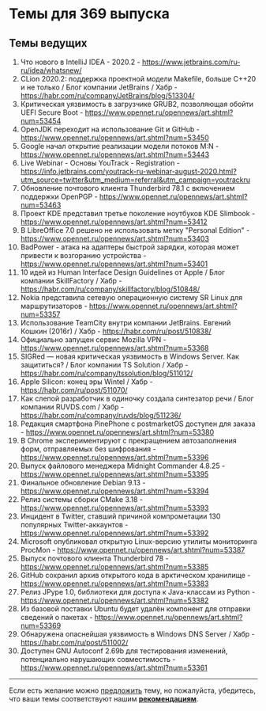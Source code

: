 # Темы для 369 выпуска

## Темы ведущих

1. Что нового в IntelliJ IDEA - 2020.2 - https://www.jetbrains.com/ru-ru/idea/whatsnew/
1. CLion 2020.2: поддержка проектной модели Makefile, больше C++20 и не только / Блог компании JetBrains / Хабр - https://habr.com/ru/company/JetBrains/blog/513304/
1. Критическая уязвимость в загрузчике GRUB2, позволяющая обойти UEFI Secure Boot - https://www.opennet.ru/opennews/art.shtml?num=53454
1. OpenJDK переходит на использование Git и GitHub - https://www.opennet.ru/opennews/art.shtml?num=53450
1. Google начал открытие реализации модели потоков M:N - https://www.opennet.ru/opennews/art.shtml?num=53443
1. Live Webinar - Основы YouTrack - Registration - https://info.jetbrains.com/youtrack-ru-webinar-august-2020.html?utm_source=twitter&utm_medium=referral&utm_campaign=youtrackru
1. Обновление почтового клиента Thunderbird 78.1 с включением поддержки OpenPGP - https://www.opennet.ru/opennews/art.shtml?num=53463
1. Проект KDE представил третье поколение ноутбуков KDE Slimbook - https://www.opennet.ru/opennews/art.shtml?num=53412
1. В LibreOffice 7.0 решено не использовать метку "Personal Edition" - https://www.opennet.ru/opennews/art.shtml?num=53403
1. BadPower - атака на адаптеры быстрой зарядки, которая может привести к возгоранию устройства - https://www.opennet.ru/opennews/art.shtml?num=53401
1. 10 идей из Human Interface Design Guidelines от Apple / Блог компании SkillFactory / Хабр - https://habr.com/ru/company/skillfactory/blog/510848/
1. Nokia представила сетевую операционную систему SR Linux для маршрутизаторов - https://www.opennet.ru/opennews/art.shtml?num=53357
1. Использование TeamCity внутри компании JetBrains. Евгений Кошкин (2016г) / Хабр - https://habr.com/ru/post/510838/
1. Официально запущен сервис Mozilla VPN - https://www.opennet.ru/opennews/art.shtml?num=53368
1. SIGRed — новая критическая уязвимость в Windows Server. Как защититься? / Блог компании TS Solution / Хабр - https://habr.com/ru/company/tssolution/blog/511012/
1. Apple Silicon: конец эры Wintel / Хабр - https://habr.com/ru/post/511070/
1. Как слепой разработчик в одиночку создала синтезатор речи / Блог компании RUVDS.com / Хабр - https://habr.com/ru/company/ruvds/blog/511236/
1. Редакция смартфона PinePhone с postmarketOS доступен для заказа - https://www.opennet.ru/opennews/art.shtml?num=53380
1. В Chrome экспериментируют с прекращением автозаполнения форм, отправляемых без шифрования - https://www.opennet.ru/opennews/art.shtml?num=53396
1. Выпуск файлового менеджера Midnight Commander 4.8.25 - https://www.opennet.ru/opennews/art.shtml?num=53395
1. Финальное обновление Debian 9.13 - https://www.opennet.ru/opennews/art.shtml?num=53394
1. Релиз системы сборки CMake 3.18 - https://www.opennet.ru/opennews/art.shtml?num=53393
1. Инцидент в Twitter, ставший причиной компрометации 130 популярных Twitter-аккаунтов - https://www.opennet.ru/opennews/art.shtml?num=53392
1. Microsoft опубликовал открытую Linux-версию утилиты мониторинга ProcMon - https://www.opennet.ru/opennews/art.shtml?num=53387
1. Выпуск почтового клиента Thunderbird 78 - https://www.opennet.ru/opennews/art.shtml?num=53385
1. GitHub сохранил архив открытого кода в арктическом хранилище - https://www.opennet.ru/opennews/art.shtml?num=53383
1. Релиз JPype 1.0, библиотеки для доступа к Java-классам из Python - https://www.opennet.ru/opennews/art.shtml?num=53382
1. Из базовой поставки Ubuntu будет удалён компонент для отправки сведений о пакетах - https://www.opennet.ru/opennews/art.shtml?num=53369
1. Обнаружена опаснейшая уязвимость в Windows DNS Server / Хабр - https://habr.com/ru/post/511002/
1. Доступен GNU Autoconf 2.69b для тестирования изменений, потенциально нарушающих совместимость - https://www.opennet.ru/opennews/art.shtml?num=53361
 
---

Если есть желание можно [предложить](themes_from_listeners.md) тему, но пожалуйста, убедитесь, что ваши темы соответствуют нашим **[рекомендациям](Recommendations_for_the_proposed_topics.md)**.
